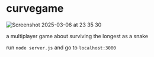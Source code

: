 # curvegame

![Screenshot 2025-03-06 at 23 35 30](https://github.com/user-attachments/assets/41cc399e-0852-4b34-a243-791d47119505)

a multiplayer game about surviving the longest as a snake

run `node server.js` and go to `localhost:3000`

